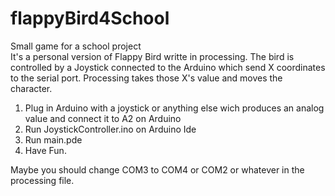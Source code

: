# flappyBird4School
Small game for a school project  
It's a personal version of Flappy Bird writte in processing. The bird is controlled by a Joystick connected to the Arduino which send X coordinates to the serial port. Processing takes those X's value and moves the character.

1. Plug in Arduino with a joystick or anything else wich produces an analog value and connect it to A2 on Arduino
2. Run JoystickController.ino on Arduino Ide
3. Run main.pde
4. Have Fun.


Maybe you should change COM3 to COM4 or COM2 or whatever in the processing file. 

